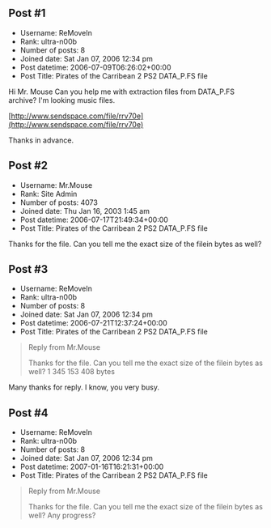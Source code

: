 ## Post #1
- Username: ReMoveIn
- Rank: ultra-n00b
- Number of posts: 8
- Joined date: Sat Jan 07, 2006 12:34 pm
- Post datetime: 2006-07-09T06:26:02+00:00
- Post Title: Pirates of the Carribean 2  PS2 DATA_P.FS file

Hi Mr. Mouse
Can you help me with extraction files from DATA_P.FS archive? I'm looking music files. 

[http://www.sendspace.com/file/rrv70e](http://www.sendspace.com/file/rrv70e)

Thanks in advance.
## Post #2
- Username: Mr.Mouse
- Rank: Site Admin
- Number of posts: 4073
- Joined date: Thu Jan 16, 2003 1:45 am
- Post datetime: 2006-07-17T21:49:34+00:00
- Post Title: Pirates of the Carribean 2  PS2 DATA_P.FS file

Thanks for the file. Can you tell me the exact size of the filein bytes as well?
## Post #3
- Username: ReMoveIn
- Rank: ultra-n00b
- Number of posts: 8
- Joined date: Sat Jan 07, 2006 12:34 pm
- Post datetime: 2006-07-21T12:37:24+00:00
- Post Title: Pirates of the Carribean 2  PS2 DATA_P.FS file

> Reply from Mr.Mouse
>
> Thanks for the file. Can you tell me the exact size of the filein bytes as well?
1 345 153 408 bytes

Many thanks for reply. I know, you very busy.
## Post #4
- Username: ReMoveIn
- Rank: ultra-n00b
- Number of posts: 8
- Joined date: Sat Jan 07, 2006 12:34 pm
- Post datetime: 2007-01-16T16:21:31+00:00
- Post Title: Pirates of the Carribean 2  PS2 DATA_P.FS file

> Reply from Mr.Mouse
>
> Thanks for the file. Can you tell me the exact size of the filein bytes as well?
Any progress?
